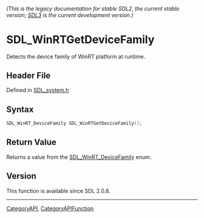 ###### (This is the legacy documentation for stable SDL2, the current stable version; [SDL3](https://wiki.libsdl.org/SDL3/) is the current development version.)
# SDL_WinRTGetDeviceFamily

Detects the device family of WinRT platform at runtime.

## Header File

Defined in [SDL_system.h](https://github.com/libsdl-org/SDL/blob/SDL2/include/SDL_system.h)

## Syntax

```c
SDL_WinRT_DeviceFamily SDL_WinRTGetDeviceFamily();

```

## Return Value

Returns a value from the [SDL_WinRT_DeviceFamily](SDL_WinRT_DeviceFamily)
enum.

## Version

This function is available since SDL 2.0.8.

----
[CategoryAPI](CategoryAPI), [CategoryAPIFunction](CategoryAPIFunction)


